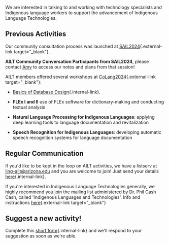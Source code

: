 We are interested in talking to and working with technology specialists and Indigenous language workers to support the advancement of Indigenous Language Technologies.

## Previous Activities

Our community consultation process was launched at [SAIL2024](https://sites.google.com/view/sail2024/home){.external-link target="_blank"}.

**AILT Community Conversation Participants from SAIL2024**, please contact [Amy](mailto:avf@arizona.edu) to access our notes and plans from that session!

AILT members offered several workshops at [CoLang2024](https://www.colang2024.org/){.external-link target="_blank"}:

- [Basics of Database Design](https://ailt.arizona.edu/courses/intro-to-databases/colang/){.internal-link}.

- **FLEx I and II** use of FLEx software for dictionary-making and conducting textual analysis

- **Natural Language Processing for Indigenous Languages**: applying deep learning tools to language documentation and revitalization

- **Speech Recognition for Indigenous Languages**: developing automatic speech recognition systems for language documentation

## Regular Communication

If you'd like to be kept in the loop on AILT activities, we have a listserv at ling-ailt@arizona.edu and you are welcome to join! Just send your details [here](https://forms.gle/CB73EGYLr6nSHQVk6){.internal-link}.

If you're interested in Indigenous Language Technologies generally, we highly recommend you join the mailing list administered by Dr. Phil Cash Cash, called 'Indigenous Languages and Technologies'.  Info and instructions [here](http://www.u.arizona.edu/~cashcash/ILAT.html
){.external-link target="_blank"}

## Suggest a new activity!

Complete this [short form](https://forms.gle/piYc85kzFSP9bZV5A){.internal-link} and we'll respond to your suggestion as soon as we're able.
